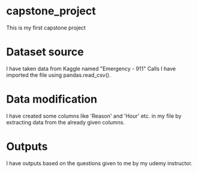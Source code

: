 # capstone_project
This is my first capstone project

# Dataset source
I have taken data from Kaggle named "Emergency - 911" Calls I have imported the file using pandas.read_csv().

# Data modification
I have created some columns like 'Reason' and 'Hour' etc. in my file by extracting data from the already given columns.

# Outputs
I have outputs based on the questions given to me by my udemy instructor.
